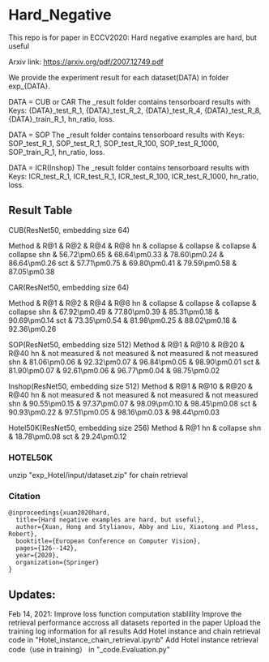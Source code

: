 # Hard_Negative
This repo is for paper in ECCV2020: Hard negative examples are hard, but useful 

Arxiv link: https://arxiv.org/pdf/2007.12749.pdf

We provide the experiment result for each dataset(DATA) in folder exp_{DATA}.

DATA = CUB or CAR
The _result folder contains tensorboard results with Keys: {DATA}_test_R_1, {DATA}_test_R_2, {DATA}_test_R_4, {DATA}_test_R_8, {DATA}_train_R_1, hn_ratio, loss.

DATA = SOP
The _result folder contains tensorboard results with Keys: SOP_test_R_1, SOP_test_R_1, SOP_test_R_100, SOP_test_R_1000, SOP_train_R_1, hn_ratio, loss.

DATA = ICR(Inshop)
The _result folder contains tensorboard results with Keys: ICR_test_R_1, ICR_test_R_1, ICR_test_R_100, ICR_test_R_1000, hn_ratio, loss.


## Result Table

CUB(ResNet50, embedding size 64)

Method &          R@1 &          R@2 &          R@4 &          R@8
    hn &     collapse &     collapse &     collapse &     collapse
   shn & 56.72\pm0.65 & 68.64\pm0.33 & 78.60\pm0.24 & 86.64\pm0.26
   sct & 57.71\pm0.75 & 69.80\pm0.41 & 79.59\pm0.58 & 87.05\pm0.38
   
CAR(ResNet50, embedding size 64)

Method &          R@1 &          R@2 &          R@4 &          R@8
    hn &     collapse &     collapse &     collapse &     collapse
   shn & 67.92\pm0.49 & 77.80\pm0.39 & 85.31\pm0.18 & 90.69\pm0.14
   sct & 73.35\pm0.54 & 81.98\pm0.25 & 88.02\pm0.18 & 92.36\pm0.26
   
SOP(ResNet50, embedding size 512)
Method &          R@1 &          R@10 &        R@20 &         R@40
    hn & not measured & not measured & not measured & not measured
   shn & 81.06\pm0.06 & 92.32\pm0.07 & 96.84\pm0.05 & 98.90\pm0.01
   sct & 81.90\pm0.07 & 92.61\pm0.06 & 96.77\pm0.04 & 98.75\pm0.02

Inshop(ResNet50, embedding size 512)
Method &          R@1 &          R@10 &        R@20 &         R@40
    hn & not measured & not measured & not measured & not measured
   shn & 90.55\pm0.15 & 97.37\pm0.07 & 98.09\pm0.10 & 98.45\pm0.08
   sct & 90.93\pm0.22 & 97.51\pm0.05 & 98.16\pm0.03 & 98.44\pm0.03

Hotel50K(ResNet50, embedding size 256)
Method &          R@1
    hn &     collapse
   shn & 18.78\pm0.08
   sct & 29.24\pm0.12
   
   
### HOTEL50K
unzip "exp_Hotel/input/dataset.zip" for chain retrieval

### Citation
```
@inproceedings{xuan2020hard,
  title={Hard negative examples are hard, but useful},
  author={Xuan, Hong and Stylianou, Abby and Liu, Xiaotong and Pless, Robert},
  booktitle={European Conference on Computer Vision},
  pages={126--142},
  year={2020},
  organization={Springer}
}
```

## Updates:
Feb 14, 2021: 
Improve loss function computation stablility
Improve the retrieval performance accross all datasets reported in the paper
Upload the training log information for all results
Add Hotel instance and chain retrieval code in "Hotel_instance_chain_retrieval.ipynb"
Add Hotel instance retrieval code（use in training） in  "_code.Evaluation.py"